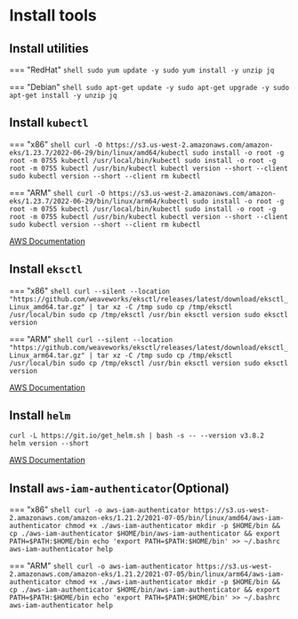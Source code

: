 # Install tools

## Install utilities

=== "RedHat"
    ``` shell
    sudo yum update -y
    sudo yum install -y unzip jq
    ```

=== "Debian"
    ``` shell
    sudo apt-get update -y
    sudo apt-get upgrade -y
    sudo apt-get install -y unzip jq
    ```

## Install `kubectl`

=== "x86"
    ``` shell
    curl -O https://s3.us-west-2.amazonaws.com/amazon-eks/1.23.7/2022-06-29/bin/linux/amd64/kubectl
    sudo install -o root -g root -m 0755 kubectl /usr/local/bin/kubectl
    sudo install -o root -g root -m 0755 kubectl /usr/bin/kubectl
    kubectl version --short --client
    sudo kubectl version --short --client
    rm kubectl
    ```

=== "ARM"
    ``` shell
    curl -O https://s3.us-west-2.amazonaws.com/amazon-eks/1.23.7/2022-06-29/bin/linux/arm64/kubectl
    sudo install -o root -g root -m 0755 kubectl /usr/local/bin/kubectl
    sudo install -o root -g root -m 0755 kubectl /usr/bin/kubectl
    kubectl version --short --client
    sudo kubectl version --short --client
    rm kubectl
    ```

[AWS Documentation](https://docs.aws.amazon.com/eks/latest/userguide/install-kubectl.html)

## Install `eksctl`

=== "x86"
    ``` shell
    curl --silent --location "https://github.com/weaveworks/eksctl/releases/latest/download/eksctl_Linux_amd64.tar.gz" | tar xz -C /tmp
    sudo cp /tmp/eksctl /usr/local/bin
    sudo cp /tmp/eksctl /usr/bin
    eksctl version
    sudo eksctl version
    ```

=== "ARM"
    ``` shell
    curl --silent --location "https://github.com/weaveworks/eksctl/releases/latest/download/eksctl_Linux_arm64.tar.gz" | tar xz -C /tmp
    sudo cp /tmp/eksctl /usr/local/bin
    sudo cp /tmp/eksctl /usr/bin
    eksctl version
    sudo eksctl version
    ```

[AWS Documentation](https://docs.aws.amazon.com/eks/latest/userguide/eksctl.html)

## Install `helm`

``` shell
curl -L https://git.io/get_helm.sh | bash -s -- --version v3.8.2
helm version --short
```

[AWS Documentation](https://docs.aws.amazon.com/eks/latest/userguide/helm.html)

## Install `aws-iam-authenticator`(Optional)

=== "x86"
    ``` shell
    curl -o aws-iam-authenticator https://s3.us-west-2.amazonaws.com/amazon-eks/1.21.2/2021-07-05/bin/linux/amd64/aws-iam-authenticator
    chmod +x ./aws-iam-authenticator
    mkdir -p $HOME/bin && cp ./aws-iam-authenticator $HOME/bin/aws-iam-authenticator && export PATH=$PATH:$HOME/bin
    echo 'export PATH=$PATH:$HOME/bin' >> ~/.bashrc
    aws-iam-authenticator help
    ```

=== "ARM"
    ``` shell
    curl -o aws-iam-authenticator https://s3.us-west-2.amazonaws.com/amazon-eks/1.21.2/2021-07-05/bin/linux/arm64/aws-iam-authenticator
    chmod +x ./aws-iam-authenticator
    mkdir -p $HOME/bin && cp ./aws-iam-authenticator $HOME/bin/aws-iam-authenticator && export PATH=$PATH:$HOME/bin
    echo 'export PATH=$PATH:$HOME/bin' >> ~/.bashrc
    aws-iam-authenticator help
    ```